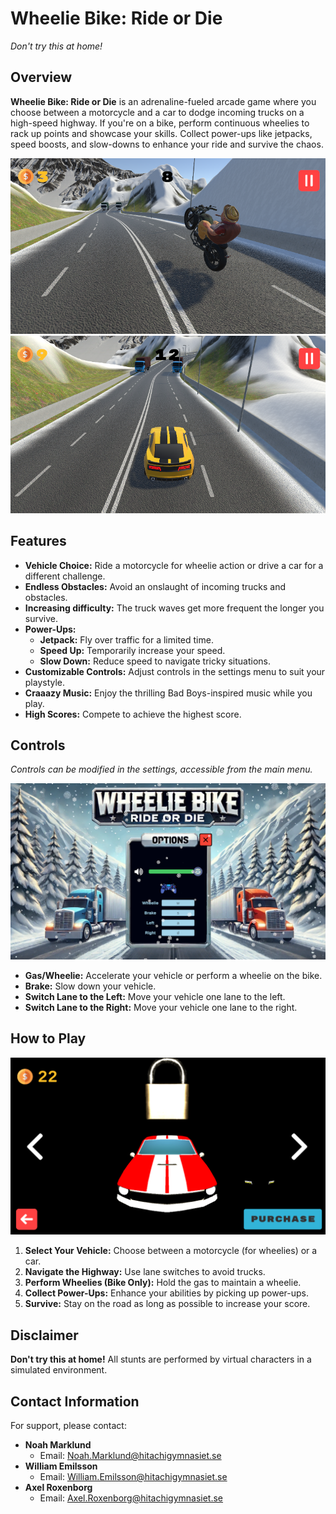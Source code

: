 # Wheelie Bike: Ride or Die

*Don't try this at home!*

## Overview

**Wheelie Bike: Ride or Die** is an adrenaline-fueled arcade game where you choose between a motorcycle and a car to dodge incoming trucks on a high-speed highway. If you're on a bike, perform continuous wheelies to rack up points and showcase your skills. Collect power-ups like jetpacks, speed boosts, and slow-downs to enhance your ride and survive the chaos.

![Bike Gameplay](Images/PlayWithBike.png)
![Car Gameplay](Images/PlayWithCar.png)

## Features

- **Vehicle Choice:** Ride a motorcycle for wheelie action or drive a car for a different challenge.
- **Endless Obstacles:** Avoid an onslaught of incoming trucks and obstacles.
- **Increasing difficulty:** The truck waves get more frequent the longer you survive.
- **Power-Ups:**
  - **Jetpack:** Fly over traffic for a limited time.
  - **Speed Up:** Temporarily increase your speed.
  - **Slow Down:** Reduce speed to navigate tricky situations.
- **Customizable Controls:** Adjust controls in the settings menu to suit your playstyle.
- **Craaazy Music:** Enjoy the thrilling Bad Boys-inspired music while you play.
- **High Scores:** Compete to achieve the highest score.

## Controls

*Controls can be modified in the settings, accessible from the main menu.*

![Changing the controls](Images/Controls.png)

- **Gas/Wheelie:** Accelerate your vehicle or perform a wheelie on the bike.
- **Brake:** Slow down your vehicle.
- **Switch Lane to the Left:** Move your vehicle one lane to the left.
- **Switch Lane to the Right:** Move your vehicle one lane to the right.

## How to Play

![Selecting a vehicle](Images/Shop.png)

1. **Select Your Vehicle:** Choose between a motorcycle (for wheelies) or a car.
2. **Navigate the Highway:** Use lane switches to avoid trucks.
3. **Perform Wheelies (Bike Only):** Hold the gas to maintain a wheelie.
4. **Collect Power-Ups:** Enhance your abilities by picking up power-ups.
5. **Survive:** Stay on the road as long as possible to increase your score.

## Disclaimer

**Don't try this at home!** All stunts are performed by virtual characters in a simulated environment.

## Contact Information

For support, please contact:

- **Noah Marklund**
  - Email: [Noah.Marklund@hitachigymnasiet.se](mailto:Noah.marklund@hitachigymnasiet.se)
- **William Emilsson**
  - Email: [William.Emilsson@hitachigymnasiet.se](mailto:William.Emilsson@hitachigymnasiet.se)
- **Axel Roxenborg**
  - Email: [Axel.Roxenborg@hitachigymnasiet.se](mailto:Axel.Roxenborg@hitachigymnasiet.se)

